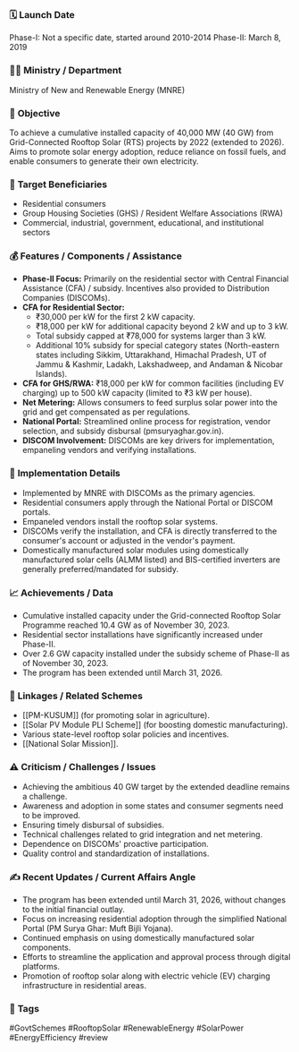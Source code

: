 
### 🗓️ **Launch Date**
Phase-I: Not a specific date, started around 2010-2014
Phase-II: March 8, 2019

### 🧑‍🏫 **Ministry / Department**
Ministry of New and Renewable Energy (MNRE)

### 🎯 **Objective**
To achieve a cumulative installed capacity of 40,000 MW (40 GW) from Grid-Connected Rooftop Solar (RTS) projects by 2022 (extended to 2026). Aims to promote solar energy adoption, reduce reliance on fossil fuels, and enable consumers to generate their own electricity.

### 👥 **Target Beneficiaries**
- Residential consumers
- Group Housing Societies (GHS) / Resident Welfare Associations (RWA)
- Commercial, industrial, government, educational, and institutional sectors

### 💰 **Features / Components / Assistance**
- **Phase-II Focus:** Primarily on the residential sector with Central Financial Assistance (CFA) / subsidy. Incentives also provided to Distribution Companies (DISCOMs).
- **CFA for Residential Sector:**
    - ₹30,000 per kW for the first 2 kW capacity.
    - ₹18,000 per kW for additional capacity beyond 2 kW and up to 3 kW.
    - Total subsidy capped at ₹78,000 for systems larger than 3 kW.
    - Additional 10% subsidy for special category states (North-eastern states including Sikkim, Uttarakhand, Himachal Pradesh, UT of Jammu & Kashmir, Ladakh, Lakshadweep, and Andaman & Nicobar Islands).
- **CFA for GHS/RWA:** ₹18,000 per kW for common facilities (including EV charging) up to 500 kW capacity (limited to ₹3 kW per house).
- **Net Metering:** Allows consumers to feed surplus solar power into the grid and get compensated as per regulations.
- **National Portal:** Streamlined online process for registration, vendor selection, and subsidy disbursal (pmsuryaghar.gov.in).
- **DISCOM Involvement:** DISCOMs are key drivers for implementation, empaneling vendors and verifying installations.

### 📍 **Implementation Details**
- Implemented by MNRE with DISCOMs as the primary agencies.
- Residential consumers apply through the National Portal or DISCOM portals.
- Empaneled vendors install the rooftop solar systems.
- DISCOMs verify the installation, and CFA is directly transferred to the consumer's account or adjusted in the vendor's payment.
- Domestically manufactured solar modules using domestically manufactured solar cells (ALMM listed) and BIS-certified inverters are generally preferred/mandated for subsidy.

### 📈 **Achievements / Data**
- Cumulative installed capacity under the Grid-connected Rooftop Solar Programme reached 10.4 GW as of November 30, 2023.
- Residential sector installations have significantly increased under Phase-II.
- Over 2.6 GW capacity installed under the subsidy scheme of Phase-II as of November 30, 2023.
- The program has been extended until March 31, 2026.

### 🧩 **Linkages / Related Schemes**
- [[PM-KUSUM]] (for promoting solar in agriculture).
- [[Solar PV Module PLI Scheme]] (for boosting domestic manufacturing).
- Various state-level rooftop solar policies and incentives.
- [[National Solar Mission]].

### ⚠️ **Criticism / Challenges / Issues**
- Achieving the ambitious 40 GW target by the extended deadline remains a challenge.
- Awareness and adoption in some states and consumer segments need to be improved.
- Ensuring timely disbursal of subsidies.
- Technical challenges related to grid integration and net metering.
- Dependence on DISCOMs' proactive participation.
- Quality control and standardization of installations.

### ✍️ **Recent Updates / Current Affairs Angle**
- The program has been extended until March 31, 2026, without changes to the initial financial outlay.
- Focus on increasing residential adoption through the simplified National Portal (PM Surya Ghar: Muft Bijli Yojana).
- Continued emphasis on using domestically manufactured solar components.
- Efforts to streamline the application and approval process through digital platforms.
- Promotion of rooftop solar along with electric vehicle (EV) charging infrastructure in residential areas.

### 🔗 **Tags**
#GovtSchemes #RooftopSolar #RenewableEnergy #SolarPower #EnergyEfficiency
#review
